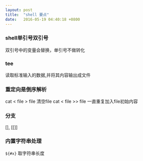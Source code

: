 ```yaml
---
layout: post
title:  "shell 要点"
date:   2016-05-19 04:40:18 +0800
---
```


### shell单引号双引号
双引号中的变量会替换，单引号不做转化

### tee
读取标准输入的数据,并将其内容输出成文件

### 重定向是倒序解析
cat < file > file 清空file
cat < file >> file 一直重复加入file初始内容

### 分支
[], [[]]

### 内置字符串处理
`${#x}` 取字符串长度 